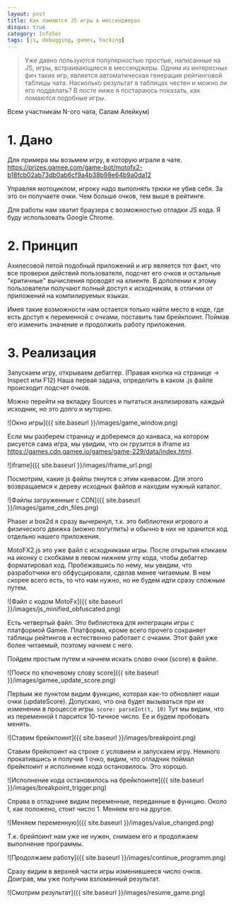 ```yaml
---
layout: post
title: Как ломаются JS игры в мессенджерах
disqus: true
category: InfoSec
tags: [js, debugging, games, hacking]
---
```


> Уже давно пользуются популярностью простые, написанные на JS, игры, встраивающиеся в мессенджеры. Одним из интересных фич таких игр, является автоматическая генерация рейтинговой таблицы чата. Насколько результат в таблицах честен и можно ли его подделать? В посте ниже я постараюсь показать, как ломаются подобные игры.

Всем участникам N-ого чата, Салам Алейкум)

# 1. Дано

Для примера мы возьмем игру, в которую играли в чате. 
https://prizes.gamee.com/game-bot/motofx2-b18fcb02ab73db0ab6cf9a4b38b98e64b9a0da12

Управляя мотоциклом, игроку надо выполнять трюки не убив себя. За это он получаете очки. Чем больше очков, тем выше в рейтинге.

Для работы нам хватит браузера с возможностью отладки JS кода. Я буду использовать Google Chrome.

# 2. Принцип

Ахилесовой пятой подобный приложений и игр является тот факт, что все проверки действий пользователя, подсчет его очков и остальные "критичные" вычисления проводят на клиенте. В дополении к этому пользователи получают полный доступ к исходникам, в отличии от приложений на компилируемых языках.

Имея такие возможности нам остается только найти место в коде, где есть доступ к переменной с очками, поставить там брейкпоинт. Поймав его изменить значение и продолжить работу приложения. 

# 3. Реализация

Запускаем игру, открываем дебаггер. (Правая кнопка на странице -> Inspect или F12) Наша первая задача, определить в каком .js файле происходит подсчет очков. 

Можно перейти на вкладку Sources и пытаться анализировать каждый исходник, но это долго и муторно. 

![Окно игры]({{ site.baseurl }}/images/game_window.png)

Если мы разберем страницу и доберемся до канваса, на котором рисуется сама игра, мы увидим, что он грузится в iframe из https://games.cdn.gamee.io/games/game-229/data/index.html. 

![iframe]({{ site.baseurl }}/images/iframe_url.png)

Посмотрим, какие js файлы тянутся с этим канвасом. Для этого возвращаемся к дереву исходных файлов и находим нужный каталог. 

![Файлы загруженные с CDN]({{ site.baseurl }}/images/game_cdn_files.png)

Phaser и box2d я сразу вычеркнул, т.к. это библиотеки игрового и физического движка (можно погуглить) и обычно в них не хранится код отдельно нашего приложения.

MotoFX2.js это уже файл с исходниками игры. После открытия кликаем на иконку с скобками в левом нижнем углу кода, чтобы дебаггер форматировал код. 
Пробежавшись по нему, мы увидим, что разработчики его обфусцировали, сделав менее читаемым. В нем скорее всего есть, то что нам нужно, но не будем идти сразу сложным путем.

![Файл с кодом MotoFx]({{ site.baseurl }}/images/js_minified_obfuscated.png)

Есть четвертый файл. Это библиотека для интеграции игры с платформой Gamee. Платформа, кроме всего прочего сохраняет таблицы рейтингов и естественно работает с очками. Этот файл уже более читаемый, поэтому начнем с него.

Пойдем простым путем и начнем искать слово очки (score) в файле.

![Поиск по ключевому слову score]({{ site.baseurl }}/images/gamee_update_score.png)

Первым же пунктом видим функцию, которая как-то обновляет наши очки (updateScore). Допускаю, что она будет вызываться при их изменении в процессе игры. 
```score: parseInt(t, 10)``` Тут мы видим, что из переменной t парсится 10-тичное число. Ее и будем пробовать менять.

![Ставим брейкпоинт]({{ site.baseurl }}/images/breakpoint.png)

Ставим брейкпоинт на строке с условием и запускаем игру. Немного прокатившись и получив 1 очко, видим, что отладчик поймал брейкпоинт и исполнение кода остановилось. Это хорошо.

![Исполнение кода остановилось на брейкпоинте]({{ site.baseurl }}/images/breakpoint_trigger.png)

Справа в отладчике видим переменные, переданные в функцию. Около t, как положено, стоит число 1. Меняем его на другое.

![Меняем переменную]({{ site.baseurl }}/images/value_changed.png)

Т.к. брейпоинт нам уже не нужен, снимаем его и продолжаем выполнение программы.

![Продолжаем работу]({{ site.baseurl }}/images/continue_programm.png)

Сразу видим в верхней части игры изменившееся число очков. Доиграв, мы уже получим взломанный результат.

![Смотрим результат]({{ site.baseurl }}/images/resume_game.png) 